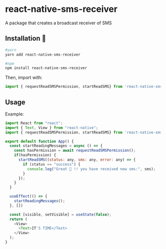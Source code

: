 # react-native-sms-receiver
A package that creates a broadcast receiver of SMS

## Installation 🚀 
```bash
#yarn
yarn add react-native-sms-receiver

#npm
npm install react-native-sms-receiver
```

Then, import with:

```js
import { requestReadSMSPermission, startReadSMS} from 'react-native-sms-receiver/Receiver';
```

## Usage

Example:

```js
import React from "react";
import { Text, View } from "react-native";
import { requestReadSMSPermission, startReadSMS} from 'react-native-sms-receiver/Receiver';

export default function App() {
  const startReadingMessages = async () => {
    const hasPermission = await requestReadSMSPermission();
    if(hasPermission) {
      startReadSMS((status: any, sms: any, error: any) => {
        if (status == "success") {
          console.log("Great 🤠 !! you have received new sms:", sms);
        }
      });
    }
  }

  useEffect(() => {
    startReadingMessages();
  }, [])

  const [visible, setVisible] = useState(false);
  return (
    <View>
      <Text>IT'S TIME</Text>
    </View>
  );
}
```
